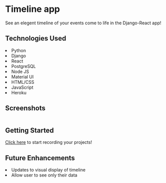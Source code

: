 # Timeline app

See an elegent timeline of your events come to life in the Django-React app!

## Technologies Used
<li>Python</li>
<li>Django</li>
<li>React</li>
<li>PostgreSQL</li>
<li>Node JS</li>
<li>Material UI</li>
<li>HTML/CSS</li>
<li>JavaScript</li>
<li>Heroku</li>

## Screenshots
<p align="center">
<img src=""/>
</p>

## Getting Started
<a href="https://virtual-timeline.herokuapp.com/" target="_blank">Click here</a> to start recording your projects!

## Future Enhancements
<li>Updates to visual display of timeline </li>
<li>Allow user to see only their data </li>
</ul>